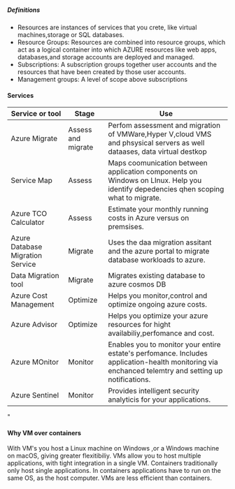 
##### Definitions


- Resources are instances of services that you crete, like virtual machines,storage or SQL databases. 
- Resource Groups:  Resources are combined into resource groups, which act as a logical container into
  which AZURE resources like web apps, databases,and storage accounts are deployed and managed.
- Subscriptions: A subscription groups together user accounts and the resources that have been created by
  those user accounts. 
- Management groups: A level of scope above subscriptions


#### Services

  |Service or tool      |  Stage    |  Use     | 
  |---------------------|-----------|----------|
  | Azure Migrate       |Assess and migrate     | Perfom assessment and migration of VMWare,Hyper V,cloud VMS and phsysical servers as well dataases, data virtual destkop       |
  | Service Map         | Assess                | Maps coomunication between application components on Windows on LInux. Help you identify depedencies qhen scoping what to migrate.
  | Azure TCO Calculator| Assess                | Estimate your monthly running costs in Azure versus on premsises.
  | Azure Database Migration Service| Migrate   | Uses the daa migration assitant and the azure portal to migrate database workloads to azure.
  | Data Migration tool | Migrate               | Migrates existing database to azure cosmos DB
  | Azure Cost Management | Optimize            | Helps you monitor,control and optimize ongoing azure costs.
  | Azure Advisor         | Optimize            | Helps you optimize your azure resources for hight availabiliy,perfomance and cost.
  | Azure MOnitor         | Monitor             | Enables you to monitor your entire estate's perfomance. Includes application-health monitoring via enchanced telemtry and setting up notifications.
  | Azure Sentinel        | Monitor             | Provides intelligent security analyticis for your applications.
"

#### Why VM over containers

  With VM's you host a Linux machine on Windows ,or a Windows machine on macOS, giving greater flexitibiliy.
  VMs allow you to host multiple applications, with tight integration in a single VM.
  Containers traditionally only host single applications.
  In containers applications have to run on the same OS, as the host computer.
  VMs are less efficient than containers. 



  
  
